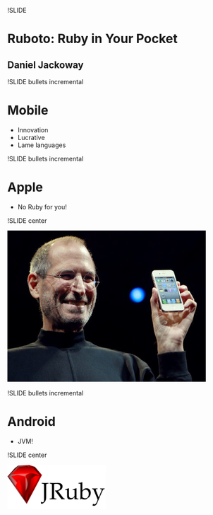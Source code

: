 !SLIDE 
# Ruboto: Ruby in Your Pocket #

## Daniel Jackoway ##

!SLIDE bullets incremental
# Mobile #

* Innovation
* Lucrative
* Lame languages

!SLIDE bullets incremental
# Apple #

* No Ruby for you!

!SLIDE center

![iPhone 4](jobs-iphone-4.jpg)

!SLIDE bullets incremental
# Android #

* JVM!

!SLIDE center

![JRuby](jrubylogo.png)

